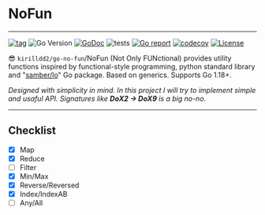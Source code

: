 # NoFun

------------------

[![tag](https://img.shields.io/github/v/tag/kirilldd2/go-no-fun?style=flat-square)](https://github.com/kirilldd2/go-no-fun)
![Go Version](https://img.shields.io/badge/Go-%3E%3D%201.18-lightgrey)
[![GoDoc](https://godoc.org/github.com/kirilldd2/go-no-fun?status.svg)](https://pkg.go.dev/github.com/kirilldd2/go-no-fun)
![tests](https://img.shields.io/github/workflow/status/kirilldd2/go-no-fun/Tests?label=tests&logo=github&style=flat-square)
[![Go report](https://goreportcard.com/badge/github.com/kirilldd2/go-no-fun)](https://goreportcard.com/report/github.com/kirilldd2/go-no-fun)
[![codecov](https://codecov.io/gh/kirilldd2/go-no-fun/branch/main/graph/badge.svg?token=jNRLNzybbM)](https://codecov.io/gh/kirilldd2/go-no-fun)
[![License](https://img.shields.io/github/license/kirilldd2/go-no-fun?style=flat-square)](./LICENSE)


😎 `kirilldd2/go-no-fun`/NoFun (Not Only FUNctional) provides utility functions inspired by functional-style programming, 
python standard library and "[samber/lo](https://github.com/samber/lo)" Go package. Based on generics. Supports Go 1.18+.

*Designed with simplicity in mind. In this project I will try to implement simple and usaful API. 
Signatures like __DoX2 -> DoX9__ is a big no-no*.

------------------
## Checklist

* [x] Map
* [x] Reduce
* [ ] Filter
* [x] Min/Max
* [x] Reverse/Reversed
* [x] Index/IndexAB
* [ ] Any/All
